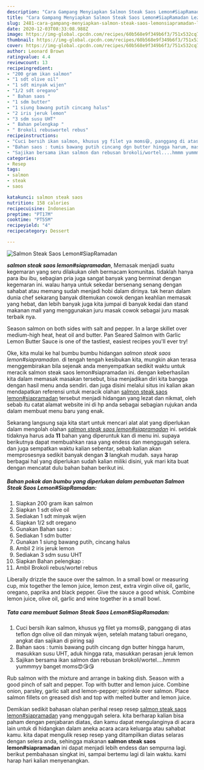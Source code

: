 ```yaml
---
description: "Cara Gampang Menyiapkan Salmon Steak Saos Lemon#SiapRamadan Lezat"
title: "Cara Gampang Menyiapkan Salmon Steak Saos Lemon#SiapRamadan Lezat"
slug: 2481-cara-gampang-menyiapkan-salmon-steak-saos-lemonsiapramadan-lezat
date: 2020-12-03T08:33:08.988Z
image: https://img-global.cpcdn.com/recipes/60b568e9f349b6f3/751x532cq70/salmon-steak-saos-lemonsiapramadan-foto-resep-utama.jpg
thumbnail: https://img-global.cpcdn.com/recipes/60b568e9f349b6f3/751x532cq70/salmon-steak-saos-lemonsiapramadan-foto-resep-utama.jpg
cover: https://img-global.cpcdn.com/recipes/60b568e9f349b6f3/751x532cq70/salmon-steak-saos-lemonsiapramadan-foto-resep-utama.jpg
author: Leonard Brown
ratingvalue: 4.4
reviewcount: 13
recipeingredient:
- "200 gram ikan salmon"
- "1 sdt olive oil"
- "1 sdt minyak wijen"
- "1/2 sdt oregano"
- " Bahan saos "
- "1 sdm butter"
- "1 siung bawang putih cincang halus"
- "2 iris jeruk lemon"
- "3 sdm susu UHT"
- " Bahan pelengkap "
- " Brokoli rebuswortel rebus"
recipeinstructions:
- "Cuci bersih ikan salmon, khusus yg filet ya moms😆, panggang di atas teflon dgn olive oil dan minyak wijen, setelah matang taburi oregano, angkat dan sajikan di piring saji"
- "Bahan saos : tumis bawang putih cincang dgn butter hingga harum, masukkan susu UHT, aduk hingga rata, masukkan perasan jeruk lemon"
- "Sajikan bersama ikan salmon dan rebusan brokoli/wortel....hmmm yummmyy banget moms😍😘😘"
categories:
- Resep
tags:
- salmon
- steak
- saos

katakunci: salmon steak saos 
nutrition: 158 calories
recipecuisine: Indonesian
preptime: "PT17M"
cooktime: "PT55M"
recipeyield: "4"
recipecategory: Dessert

---
```



![Salmon Steak Saos Lemon#SiapRamadan](https://img-global.cpcdn.com/recipes/60b568e9f349b6f3/751x532cq70/salmon-steak-saos-lemonsiapramadan-foto-resep-utama.jpg)

<b><i>salmon steak saos lemon#siapramadan</i></b>, Memasak menjadi suatu kegemaran yang seru dilakukan oleh bermacam komunitas. tidaklah hanya para ibu ibu, sebagian pria juga sangat banyak yang berminat dengan kegemaran ini. walau hanya untuk sekedar bersenang senang dengan sahabat atau memang sudah menjadi hobi dalam dirinya. tak heran dalam dunia chef sekarang banyak ditemukan cowok dengan keahlian memasak yang hebat, dan lebih banyak juga kita jumpai di banyak kedai dan stand makanan mall yang menggunakan juru masak cowok sebagai juru masak terbaik nya.

Season salmon on both sides with salt and pepper. In a large skillet over medium-high heat, heat oil and butter. Pan Seared Salmon with Garlic Lemon Butter Sauce is one of the tastiest, easiest recipes you&#39;ll ever try!

Oke, kita mulai ke hal bumbu bumbu hidangan <i>salmon steak saos lemon#siapramadan</i>. di tengah tengah kesibukan kita, mungkin akan terasa menggembirakan bila sejenak anda menyempatkan sedikit waktu untuk meracik salmon steak saos lemon#siapramadan ini. dengan keberhasilan kita dalam memasak masakan tersebut, bisa menjadikan diri kita bangga dengan hasil menu anda sendiri. dan juga disini melalui situs ini kalian akan mendapatkan referensi untuk meracik olahan <u>salmon steak saos lemon#siapramadan</u> tersebut menjadi hidangan yang lezat dan nikmat, oleh sebab itu catat alamat website ini di hp anda sebagai sebagian rujukan anda dalam membuat menu baru yang enak.


Sekarang langsung saja kita start untuk mencari alat alat yang diperlukan dalam mengolah olahan <u><i>salmon steak saos lemon#siapramadan</i></u> ini. setidak tidaknya harus ada <b>11</b> bahan yang diperuntuk kan di menu ini. supaya berikutnya dapat membuahkan rasa yang endess dan menggugah selera. dan juga sempatkan waktu kalian sebentar, sebab kalian akan memprosesnya sedikit banyak dengan <b>3</b> langkah mudah. saya harap berbagai hal yang diperlukan sudah kalian miliki disini, yuk mari kita buat dengan mencatat dulu bahan bahan berikut ini.

<!--inarticleads1-->

##### Bahan pokok dan bumbu yang diperlukan dalam pembuatan Salmon Steak Saos Lemon#SiapRamadan:

1. Siapkan 200 gram ikan salmon
1. Siapkan 1 sdt olive oil
1. Sediakan 1 sdt minyak wijen
1. Siapkan 1/2 sdt oregano
1. Gunakan  Bahan saos :
1. Sediakan 1 sdm butter
1. Gunakan 1 siung bawang putih, cincang halus
1. Ambil 2 iris jeruk lemon
1. Sediakan 3 sdm susu UHT
1. Siapkan  Bahan pelengkap :
1. Ambil  Brokoli rebus/wortel rebus


Liberally drizzle the sauce over the salmon. In a small bowl or measuring cup, mix together the lemon juice, lemon zest, extra virgin olive oil, garlic, oregano, paprika and black pepper. Give the sauce a good whisk. Combine lemon juice, olive oil, garlic and wine together in a small bowl. 

<!--inarticleads2-->

##### Tata cara membuat Salmon Steak Saos Lemon#SiapRamadan:

1. Cuci bersih ikan salmon, khusus yg filet ya moms😆, panggang di atas teflon dgn olive oil dan minyak wijen, setelah matang taburi oregano, angkat dan sajikan di piring saji
1. Bahan saos : tumis bawang putih cincang dgn butter hingga harum, masukkan susu UHT, aduk hingga rata, masukkan perasan jeruk lemon
1. Sajikan bersama ikan salmon dan rebusan brokoli/wortel....hmmm yummmyy banget moms😍😘😘


Rub salmon with the mixture and arrange in baking dish. Season with a good pinch of salt and pepper. Top with butter and lemon juice. Combine onion, parsley, garlic salt and lemon-pepper; sprinkle over salmon. Place salmon fillets on greased dish and top with melted butter and lemon juice. 

Demikian sedikit bahasan olahan perihal resep resep <u>salmon steak saos lemon#siapramadan</u> yang menggugah selera. kita berharap kalian bisa paham dengan penjabaran diatas, dan kamu dapat mengulanginya di acara lain untuk di hidangkan dalam aneka acara acara keluarga atau sahabat kamu. kita dapat mengulik resep resep yang ditampilkan diatas selaras dengan selera anda, sehingga makanan <b>salmon steak saos lemon#siapramadan</b> ini dapat menjadi lebih endess dan sempurna lagi. berikut pembahasan singkat ini, sampai bertemu lagi di lain waktu. kami harap hari kalian menyenangkan.

